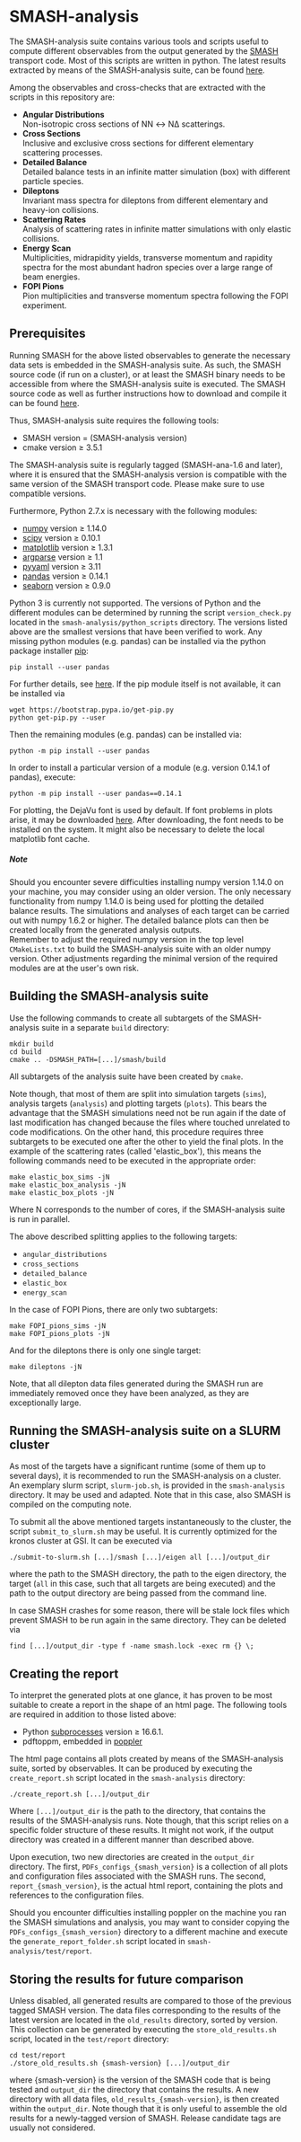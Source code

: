 # SMASH-analysis

The SMASH-analysis suite contains various tools and scripts useful to compute
different observables from the output generated by the
[SMASH](https://smash-transport.github.io) transport code. Most of this scripts
are written in python. The latest results
extracted by means of the SMASH-analysis suite, can be found
[here](http://theory.gsi.de/~smash/analysis_suite/current/).

Among the observables and cross-checks that are extracted with the scripts in
this repository are:
- **Angular Distributions** <br/>
  Non-isotropic cross sections of NN &leftrightarrow; NΔ scatterings.
- **Cross Sections**<br/>
  Inclusive and exclusive cross sections for different
  elementary scattering processes.
- **Detailed Balance**<br/>
  Detailed balance tests in an infinite matter simulation (box) with different
  particle species.
- **Dileptons**<br/>
  Invariant mass spectra for dileptons from different elementary and heavy-ion
  collisions.
- **Scattering Rates**<br/>
  Analysis of scattering rates in infinite matter simulations with only elastic
  collisions.
- **Energy Scan**<br/>
  Multiplicities, midrapidity yields, transverse momentum and rapidity spectra
  for the most abundant hadron species over a large range of beam energies.
- **FOPI Pions**<br/>
  Pion multiplicities and transverse momentum spectra following the FOPI
  experiment.


## Prerequisites
Running SMASH for the above listed observables to generate the necessary data
sets is embedded in the SMASH-analysis suite. As such, the SMASH source
code (if run on a cluster), or at least the SMASH binary needs to be accessible
from where the SMASH-analysis suite is executed.
The SMASH source code as well as further instructions how to download and
compile it can be found [here](https://github.com/smash-transport/smash).

Thus, SMASH-analysis suite requires the following tools:
- SMASH version = (SMASH-analysis version)
- cmake version &ge; 3.5.1

The SMASH-analysis suite is regularly tagged (SMASH-ana-1.6 and later),
where it is ensured that the SMASH-analysis version is compatible with the
same version of the SMASH transport code. Please make sure to use compatible
versions.

Furthermore, Python 2.7.x is necessary with the following modules:

- [numpy](www.numpy.org) version &ge; 1.14.0
- [scipy](www.scipy.org) version &ge; 0.10.1
- [matplotlib](www.matplotlib.org) version &ge; 1.3.1
- [argparse](https://docs.python.org/3/library/argparse.html) version &ge; 1.1
- [pyyaml](www.pyyaml.org) version &ge; 3.11
- [pandas](www.pandas.pydata.org) version &ge; 0.14.1
- [seaborn](https://seaborn.pydata.org) version &ge; 0.9.0

Python 3 is currently not supported. The versions of Python and the different
modules can be determined by running the script `version_check.py` located in
the `smash-analysis/python_scripts` directory. The versions listed above are the
smallest versions that have been verified to work. Any missing python modules
(e.g. pandas) can be installed via the python package installer
[pip](https://pypi.org/project/pip/):

    pip install --user pandas

For further details, see
[here](http://pip.readthedocs.org/en/latest/reference/pip_install.html).
If the pip module itself is not available, it can be installed via

    wget https://bootstrap.pypa.io/get-pip.py
    python get-pip.py --user

Then the remaining modules (e.g. pandas) can be installed via:

    python -m pip install --user pandas

In order to install a particular version of a module (e.g. version 0.14.1 of
pandas), execute:

    python -m pip install --user pandas==0.14.1

For plotting, the DejaVu font is used by default. If font problems in plots
arise, it may be downloaded [here](https://dejavu-fonts.github.io).
After downloading, the font needs to be installed on the system.
It might also be necessary to delete the local matplotlib font cache.

##### Note

Should you encounter severe difficulties installing numpy version 1.14.0 on your
machine, you may consider using an older version. The only necessary
functionality from numpy 1.14.0 is being used for plotting the detailed balance
results. The simulations and analyses of each target can be carried out with
numpy 1.6.2 or higher. The detailed balance plots can then be created locally
from the generated analysis outputs. <br/>
Remember to adjust the required numpy version in the top level `CMakeLists.txt`
to build the SMASH-analysis suite with an older numpy version. Other adjustments
regarding the minimal version of the required modules are at the
user's own risk.

## Building the SMASH-analysis suite

Use the following commands to create all subtargets of the SMASH-analysis suite
in a separate `build` directory:

    mkdir build
    cd build
    cmake .. -DSMASH_PATH=[...]/smash/build

All subtargets of the analysis suite have been created by `cmake`.

Note though, that most of them are split into simulation targets (`sims`),
analysis targets (`analysis`) and plotting targets (`plots`). This bears the
advantage that the SMASH simulations need not be run again if the date of last
modification has changed because the files where touched unrelated to code
modifications. On the other hand, this procedure requires three
subtargets to be executed one after the other to yield the final plots. In the
example of the scattering rates (called 'elastic_box'), this means the following
commands need to be executed in the appropriate order:

    make elastic_box_sims -jN
    make elastic_box_analysis -jN
    make elastic_box_plots -jN

Where N corresponds to the number of cores, if the SMASH-analysis suite is run
in parallel.

The above described splitting applies to the following targets:
- `angular_distributions`
- `cross_sections`
- `detailed_balance`
- `elastic_box`
- `energy_scan`

In the case of FOPI Pions, there are only two subtargets:

    make FOPI_pions_sims -jN
    make FOPI_pions_plots -jN

And for the dileptons there is only one single target:

    make dileptons -jN

Note, that all dilepton data files generated during the SMASH run are
immediately removed once they have been analyzed, as they are exceptionally
large.   

## Running the SMASH-analysis suite on a SLURM cluster

As most of the targets have a significant runtime (some of them up to several
days), it is recommended to run the SMASH-analysis on a cluster. An exemplary
slurm script, `slurm-job.sh`, is provided in the `smash-analysis`
directory. It may be used and adapted. Note that in this case, also SMASH is
compiled on the computing note.

To submit all the above mentioned targets instantaneously to the cluster, the
script `submit_to_slurm.sh` may be useful. It is currently optimized for the
kronos cluster at GSI. It can be executed via

    ./submit-to-slurm.sh [...]/smash [...]/eigen all [...]/output_dir

where the path to the SMASH directory, the path to the eigen directory, the
target (`all` in this case, such that all targets are being executed) and the
path to the output directory are being passed from the command line.

In case SMASH crashes for some reason, there will be stale lock files which
prevent SMASH to be run again in the same directory. They can be deleted via

    find [...]/output_dir -type f -name smash.lock -exec rm {} \;



## Creating the report

To interpret the generated plots at one glance, it has proven to be most
suitable to create a report in the shape of an html page. The following tools
are required in addition to those listed above:
* Python [subprocesses](https://docs.python.org/2/library/multiprocessing.html)
version &ge; 16.6.1.
* pdftoppm, embedded in [poppler](https://poppler.freedesktop.org)

The html page contains all plots created by means of the SMASH-analysis suite,
sorted by observables. It can be produced by executing the `create_report.sh`
script located in the `smash-analysis` directory:

    ./create_report.sh [...]/output_dir

Where `[...]/output_dir` is the path to the directory, that contains the
results of the SMASH-analysis runs. Note though, that this script relies on a
specific folder structure of these results. It might not work, if the output
directory was created in a different manner than described above.

Upon execution, two new directories are created in the `output_dir` directory.
The first, `PDFs_configs_{smash_version}` is a collection of all plots and
configuration files associated with the SMASH runs. The second,
`report_{smash_version}`, is the actual html report, containing the plots and
references to the configuration files.

Should you encounter difficulties installing poppler on the machine you ran the
SMASH simulations and analysis, you may want to consider copying the
`PDFs_configs_{smash_version}` directory to a different machine and execute the `generate_report_folder.sh` script located in `smash-analysis/test/report`.

## Storing the results for future comparison

Unless disabled, all generated results are compared to those of the previous
tagged SMASH version. The data files corresponding to the results of the latest
version are located in the `old_results` directory, sorted by version. This
collection can be generated by executing the `store_old_results.sh` script,
located in the `test/report` directory:

    cd test/report
    ./store_old_results.sh {smash-version} [...]/output_dir

where {smash-version} is the version of the SMASH code that is being tested and
`output_dir` the directory that contains the results. A new directory with all
data files, `old_results_{smash-version}`, is then created within the
`output_dir`. Note though that it is only useful to assemble the old results
for a newly-tagged version of SMASH. Release candidate tags are usually not
considered.
